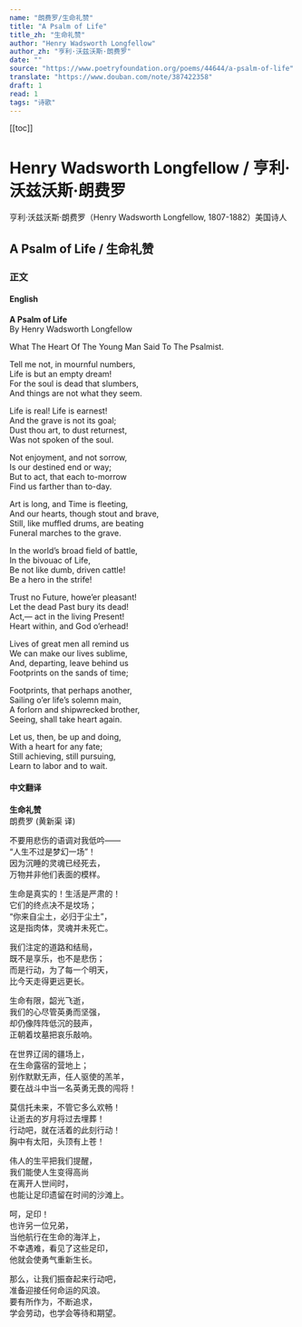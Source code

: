 ```yaml
---
name: "朗费罗/生命礼赞"
title: "A Psalm of Life"
title_zh: "生命礼赞"
author: "Henry Wadsworth Longfellow"
author_zh: "亨利·沃兹沃斯·朗费罗"
date: ""
source: "https://www.poetryfoundation.org/poems/44644/a-psalm-of-life"
translate: "https://www.douban.com/note/387422358"
draft: 1
read: 1
tags: "诗歌"
---
```


[[toc]]

# Henry Wadsworth Longfellow / 亨利·沃兹沃斯·朗费罗

亨利·沃兹沃斯·朗费罗（Henry Wadsworth Longfellow, 1807-1882）美国诗人

## A Psalm of Life / 生命礼赞

### 正文
<!-- tabs:start -->

#### **English**

**A Psalm of Life**  
By Henry Wadsworth Longfellow  

What The Heart Of The Young Man Said To The Psalmist.  

Tell me not, in mournful numbers,  
Life is but an empty dream!  
For the soul is dead that slumbers,  
And things are not what they seem.  

Life is real! Life is earnest!  
And the grave is not its goal;  
Dust thou art, to dust returnest,  
Was not spoken of the soul.  

Not enjoyment, and not sorrow,  
Is our destined end or way;  
But to act, that each to-morrow  
Find us farther than to-day.  

Art is long, and Time is fleeting,  
And our hearts, though stout and brave,  
Still, like muffled drums, are beating  
Funeral marches to the grave.  

In the world’s broad field of battle,  
In the bivouac of Life,  
Be not like dumb, driven cattle!  
Be a hero in the strife!  

Trust no Future, howe’er pleasant!  
Let the dead Past bury its dead!  
Act,— act in the living Present!  
Heart within, and God o’erhead!  

Lives of great men all remind us  
We can make our lives sublime,  
And, departing, leave behind us  
Footprints on the sands of time;  

Footprints, that perhaps another,  
Sailing o’er life’s solemn main,  
A forlorn and shipwrecked brother,  
Seeing, shall take heart again.  

Let us, then, be up and doing,  
With a heart for any fate;  
Still achieving, still pursuing,  
Learn to labor and to wait.  

#### **中文翻译**

**生命礼赞**  
朗费罗 (黄新渠 译)  

不要用悲伤的语调对我低吟——  
“人生不过是梦幻一场”！  
因为沉睡的灵魂已经死去，  
万物并非他们表面的模样。  

生命是真实的！生活是严肃的！  
它们的终点决不是坟场；  
“你来自尘土，必归于尘土”，  
这是指肉体，灵魂并未死亡。  

我们注定的道路和结局，  
既不是享乐，也不是悲伤；  
而是行动，为了每一个明天，  
比今天走得更远更长。  

生命有限，韶光飞逝，  
我们的心尽管英勇而坚强，  
却仍像阵阵低沉的鼓声，  
正朝着坟墓把哀乐敲响。  

在世界辽阔的疆场上，  
在生命露宿的营地上；  
别作默默无声，任人驱使的羔羊，  
要在战斗中当一名英勇无畏的闯将！  

莫信托未来，不管它多么欢畅！  
让逝去的岁月将过去埋葬！  
行动吧，就在活着的此刻行动！  
胸中有太阳，头顶有上苍！  

伟人的生平把我们提醒，  
我们能使人生变得高尚  
在离开人世间时，  
也能让足印遗留在时间的沙滩上。  

呵，足印！  
也许另一位兄弟，  
当他航行在生命的海洋上，  
不幸遇难，看见了这些足印，  
他就会使勇气重新生长。  

那么，让我们振奋起来行动吧，  
准备迎接任何命运的风浪。  
要有所作为，不断追求，  
学会劳动，也学会等待和期望。  

<!-- tabs:end -->
